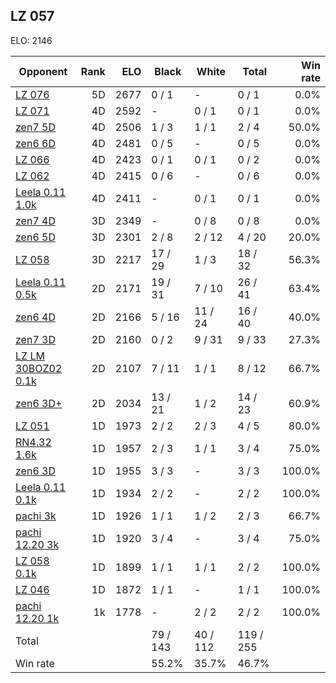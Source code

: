 ## LZ 057 ##

ELO: 2146

Opponent | Rank | ELO | Black | White | Total | Win rate
---------|-----:|----:|-------|-------|-------|-------:
[LZ 076](LZ%20076.md) | 5D | 2677 | 0 / 1 | - | 0 / 1 | 0.0%
[LZ 071](LZ%20071.md) | 4D | 2592 | - | 0 / 1 | 0 / 1 | 0.0%
[zen7 5D](zen7%205D.md) | 4D | 2506 | 1 / 3 | 1 / 1 | 2 / 4 | 50.0%
[zen6 6D](zen6%206D.md) | 4D | 2481 | 0 / 5 | - | 0 / 5 | 0.0%
[LZ 066](LZ%20066.md) | 4D | 2423 | 0 / 1 | 0 / 1 | 0 / 2 | 0.0%
[LZ 062](LZ%20062.md) | 4D | 2415 | 0 / 6 | - | 0 / 6 | 0.0%
[Leela 0.11 1.0k](Leela%200.11%201.0k.md) | 4D | 2411 | - | 0 / 1 | 0 / 1 | 0.0%
[zen7 4D](zen7%204D.md) | 3D | 2349 | - | 0 / 8 | 0 / 8 | 0.0%
[zen6 5D](zen6%205D.md) | 3D | 2301 | 2 / 8 | 2 / 12 | 4 / 20 | 20.0%
[LZ 058](LZ%20058.md) | 3D | 2217 | 17 / 29 | 1 / 3 | 18 / 32 | 56.3%
[Leela 0.11 0.5k](Leela%200.11%200.5k.md) | 2D | 2171 | 19 / 31 | 7 / 10 | 26 / 41 | 63.4%
[zen6 4D](zen6%204D.md) | 2D | 2166 | 5 / 16 | 11 / 24 | 16 / 40 | 40.0%
[zen7 3D](zen7%203D.md) | 2D | 2160 | 0 / 2 | 9 / 31 | 9 / 33 | 27.3%
[LZ LM 30BOZ02 0.1k](LZ%20LM%2030BOZ02%200.1k.md) | 2D | 2107 | 7 / 11 | 1 / 1 | 8 / 12 | 66.7%
[zen6 3D+](zen6%203D+.md) | 2D | 2034 | 13 / 21 | 1 / 2 | 14 / 23 | 60.9%
[LZ 051](LZ%20051.md) | 1D | 1973 | 2 / 2 | 2 / 3 | 4 / 5 | 80.0%
[RN4.32 1.6k](RN4.32%201.6k.md) | 1D | 1957 | 2 / 3 | 1 / 1 | 3 / 4 | 75.0%
[zen6 3D](zen6%203D.md) | 1D | 1955 | 3 / 3 | - | 3 / 3 | 100.0%
[Leela 0.11 0.1k](Leela%200.11%200.1k.md) | 1D | 1934 | 2 / 2 | - | 2 / 2 | 100.0%
[pachi 3k](pachi%203k.md) | 1D | 1926 | 1 / 1 | 1 / 2 | 2 / 3 | 66.7%
[pachi 12.20 3k](pachi%2012.20%203k.md) | 1D | 1920 | 3 / 4 | - | 3 / 4 | 75.0%
[LZ 058 0.1k](LZ%20058%200.1k.md) | 1D | 1899 | 1 / 1 | 1 / 1 | 2 / 2 | 100.0%
[LZ 046](LZ%20046.md) | 1D | 1872 | 1 / 1 | - | 1 / 1 | 100.0%
[pachi 12.20 1k](pachi%2012.20%201k.md) | 1k | 1778 | - | 2 / 2 | 2 / 2 | 100.0%
Total | | | 79 / 143 | 40 / 112 | 119 / 255 | 
Win rate| | | 55.2% | 35.7% | 46.7% | 
